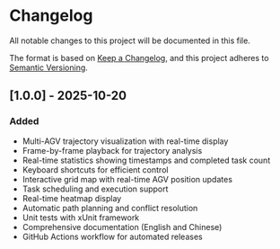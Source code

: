 # Changelog

All notable changes to this project will be documented in this file.

The format is based on [Keep a Changelog](https://keepachangelog.com/en/1.0.0/),
and this project adheres to [Semantic Versioning](https://semver.org/spec/v2.0.0.html).

## [1.0.0] - 2025-10-20

### Added
- Multi-AGV trajectory visualization with real-time display
- Frame-by-frame playback for trajectory analysis
- Real-time statistics showing timestamps and completed task count
- Keyboard shortcuts for efficient control
- Interactive grid map with real-time AGV position updates
- Task scheduling and execution support
- Real-time heatmap display
- Automatic path planning and conflict resolution
- Unit tests with xUnit framework
- Comprehensive documentation (English and Chinese)
- GitHub Actions workflow for automated releases
